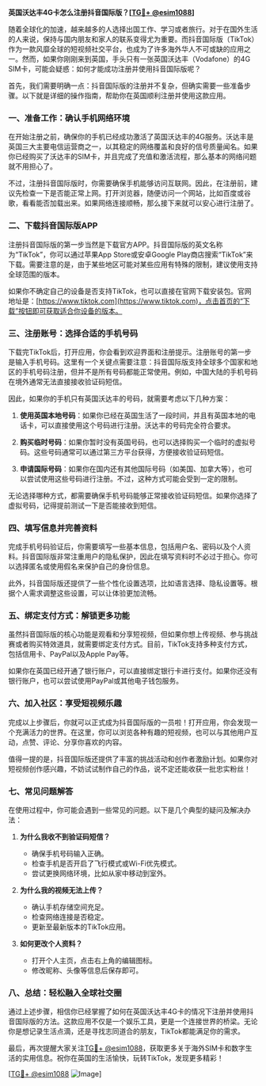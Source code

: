 **英国沃达丰4G卡怎么注册抖音国际版？[[TG💪+ @esim1088](https://t.me/s/esim1088)]**

随着全球化的加速，越来越多的人选择出国工作、学习或者旅行。对于在国外生活的人来说，保持与国内朋友和家人的联系变得尤为重要。而抖音国际版（TikTok）作为一款风靡全球的短视频社交平台，也成为了许多海外华人不可或缺的应用之一。然而，如果你刚刚来到英国，手头只有一张英国沃达丰（Vodafone）的4G SIM卡，可能会疑惑：如何才能成功注册并使用抖音国际版呢？

首先，我们需要明确一点：抖音国际版的注册并不复杂，但确实需要一些准备步骤。以下就是详细的操作指南，帮助你在英国顺利注册并使用这款应用。

### **一、准备工作：确认手机网络环境**

在开始注册之前，确保你的手机已经成功激活了英国沃达丰的4G服务。沃达丰是英国三大主要电信运营商之一，以其稳定的网络覆盖和良好的信号质量闻名。如果你已经购买了沃达丰的SIM卡，并且完成了充值和激活流程，那么基本的网络问题就不用担心了。

不过，注册抖音国际版时，你需要确保手机能够访问互联网。因此，在注册前，建议先检查一下是否能正常上网。打开浏览器，随便访问一个网站，比如百度或谷歌，看看能否加载出来。如果网络连接顺畅，那么接下来就可以安心进行注册了。

### **二、下载抖音国际版APP**

注册抖音国际版的第一步当然是下载官方APP。抖音国际版的英文名称为“TikTok”，你可以通过苹果App Store或安卓Google Play商店搜索“TikTok”来下载。需要注意的是，由于某些地区可能对某些应用有特殊的限制，建议使用支持全球范围的版本。

如果你不确定自己的设备是否支持TikTok，也可以直接在官网下载安装包。官网地址是：[https://www.tiktok.com](https://www.tiktok.com)，点击首页的“下载”按钮即可获取适合你设备的版本。

### **三、注册账号：选择合适的手机号码**

下载完TikTok后，打开应用，你会看到欢迎界面和注册提示。注册账号的第一步是输入手机号码。这里有一个关键点需要注意：抖音国际版支持全球多个国家和地区的手机号码注册，但并不是所有号码都能正常使用。例如，中国大陆的手机号码在境外通常无法直接接收验证码短信。

因此，如果你的手机只有英国沃达丰的号码，就需要考虑以下几种方案：

1. **使用英国本地号码**：如果你已经在英国生活了一段时间，并且有英国本地的电话卡，可以直接使用这个号码进行注册。沃达丰的号码完全符合要求。
   
2. **购买临时号码**：如果你暂时没有英国号码，也可以选择购买一个临时的虚拟号码。这些号码通常可以通过第三方平台获得，方便接收验证码短信。

3. **申请国际号码**：如果你在国内还有其他国际号码（如美国、加拿大等），也可以尝试使用这些号码进行注册。不过，这种方式可能会受到一定的限制。

无论选择哪种方式，都需要确保手机号码能够正常接收验证码短信。如果你选择了虚拟号码，记得提前测试一下是否能接收到短信。

### **四、填写信息并完善资料**

完成手机号码验证后，你需要填写一些基本信息，包括用户名、密码以及个人资料。抖音国际版非常注重用户的隐私保护，因此在填写资料时不必过于担心。你可以选择匿名或使用假名来保护自己的身份信息。

此外，抖音国际版还提供了一些个性化设置选项，比如语言选择、隐私设置等。根据个人需求调整这些设置，可以让体验更加流畅。

### **五、绑定支付方式：解锁更多功能**

虽然抖音国际版的核心功能是观看和分享短视频，但如果你想上传视频、参与挑战赛或者购买特效道具，就需要绑定支付方式。目前，TikTok支持多种支付方式，包括信用卡、PayPal以及Apple Pay等。

如果你在英国已经开通了银行账户，可以直接绑定银行卡进行支付。如果你还没有银行账户，也可以尝试使用PayPal或其他电子钱包服务。

### **六、加入社区：享受短视频乐趣**

完成以上步骤后，你就可以正式成为抖音国际版的一员啦！打开应用，你会发现一个充满活力的世界。在这里，你可以浏览各种有趣的短视频，也可以与其他用户互动，点赞、评论、分享你喜欢的内容。

值得一提的是，抖音国际版还提供了丰富的挑战活动和创作者激励计划。如果你对短视频创作感兴趣，不妨试试制作自己的作品，说不定还能收获一批忠实粉丝！

### **七、常见问题解答**

在使用过程中，你可能会遇到一些常见的问题。以下是几个典型的疑问及解决办法：

1. **为什么我收不到验证码短信？**
   - 确保手机号码输入正确。
   - 检查手机是否开启了飞行模式或Wi-Fi优先模式。
   - 尝试更换网络环境，比如从家中移动到室外。

2. **为什么我的视频无法上传？**
   - 确认手机存储空间充足。
   - 检查网络连接是否稳定。
   - 更新至最新版本的TikTok应用。

3. **如何更改个人资料？**
   - 打开个人主页，点击右上角的编辑图标。
   - 修改昵称、头像等信息后保存即可。

### **八、总结：轻松融入全球社交圈**

通过上述步骤，相信你已经掌握了如何在英国沃达丰4G卡的情况下注册并使用抖音国际版的方法。这款应用不仅是一个娱乐工具，更是一个连接世界的桥梁。无论你是想记录生活点滴，还是寻找志同道合的朋友，TikTok都能满足你的需求。

最后，再次提醒大家关注[TG💪+ @esim1088](https://t.me/s/esim1088)，获取更多关于海外SIM卡和数字生活的实用信息。祝你在英国的生活愉快，玩转TikTok，发现更多精彩！

[[TG💪+ @esim1088](https://t.me/s/esim1088) ![Image](https://i.postimg.cc/4NQfJmqS/Snipaste-2025-05-13-00-14-12.png)]